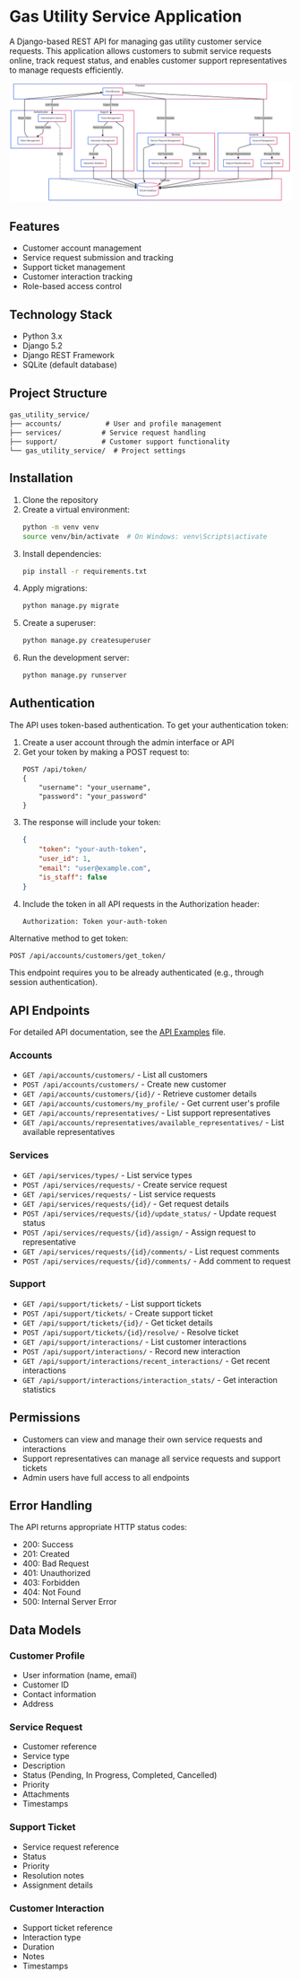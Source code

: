 # Gas Utility Service Application

A Django-based REST API for managing gas utility customer service requests. This application allows customers to submit service requests online, track request status, and enables customer support representatives to manage requests efficiently.

![Flow of the Backend Application](./assets/flowchart.png)

## Features

- Customer account management
- Service request submission and tracking
- Support ticket management
- Customer interaction tracking
- Role-based access control

## Technology Stack

- Python 3.x
- Django 5.2
- Django REST Framework
- SQLite (default database)

## Project Structure

```
gas_utility_service/
├── accounts/           # User and profile management
├── services/          # Service request handling
├── support/           # Customer support functionality
└── gas_utility_service/  # Project settings
```

## Installation

1. Clone the repository
2. Create a virtual environment:
   ```bash
   python -m venv venv
   source venv/bin/activate  # On Windows: venv\Scripts\activate
   ```
3. Install dependencies:
   ```bash
   pip install -r requirements.txt
   ```
4. Apply migrations:
   ```bash
   python manage.py migrate
   ```
5. Create a superuser:
   ```bash
   python manage.py createsuperuser
   ```
6. Run the development server:
   ```bash
   python manage.py runserver
   ```

## Authentication

The API uses token-based authentication. To get your authentication token:

1. Create a user account through the admin interface or API
2. Get your token by making a POST request to:
   ```
   POST /api/token/
   {
       "username": "your_username",
       "password": "your_password"
   }
   ```
3. The response will include your token:
   ```json
   {
       "token": "your-auth-token",
       "user_id": 1,
       "email": "user@example.com",
       "is_staff": false
   }
   ```
4. Include the token in all API requests in the Authorization header:
   ```
   Authorization: Token your-auth-token
   ```

Alternative method to get token:
```
POST /api/accounts/customers/get_token/
```
This endpoint requires you to be already authenticated (e.g., through session authentication).

## API Endpoints

For detailed API documentation, see the [API Examples](docs/API_EXAMPLES.md) file.

### Accounts

- `GET /api/accounts/customers/` - List all customers
- `POST /api/accounts/customers/` - Create new customer
- `GET /api/accounts/customers/{id}/` - Retrieve customer details
- `GET /api/accounts/customers/my_profile/` - Get current user's profile
- `GET /api/accounts/representatives/` - List support representatives
- `GET /api/accounts/representatives/available_representatives/` - List available representatives

### Services

- `GET /api/services/types/` - List service types
- `POST /api/services/requests/` - Create service request
- `GET /api/services/requests/` - List service requests
- `GET /api/services/requests/{id}/` - Get request details
- `POST /api/services/requests/{id}/update_status/` - Update request status
- `POST /api/services/requests/{id}/assign/` - Assign request to representative
- `GET /api/services/requests/{id}/comments/` - List request comments
- `POST /api/services/requests/{id}/comments/` - Add comment to request

### Support

- `GET /api/support/tickets/` - List support tickets
- `POST /api/support/tickets/` - Create support ticket
- `GET /api/support/tickets/{id}/` - Get ticket details
- `POST /api/support/tickets/{id}/resolve/` - Resolve ticket
- `GET /api/support/interactions/` - List customer interactions
- `POST /api/support/interactions/` - Record new interaction
- `GET /api/support/interactions/recent_interactions/` - Get recent interactions
- `GET /api/support/interactions/interaction_stats/` - Get interaction statistics



## Permissions

- Customers can view and manage their own service requests and interactions
- Support representatives can manage all service requests and support tickets
- Admin users have full access to all endpoints

## Error Handling

The API returns appropriate HTTP status codes:
- 200: Success
- 201: Created
- 400: Bad Request
- 401: Unauthorized
- 403: Forbidden
- 404: Not Found
- 500: Internal Server Error

## Data Models

### Customer Profile
- User information (name, email)
- Customer ID
- Contact information
- Address

### Service Request
- Customer reference
- Service type
- Description
- Status (Pending, In Progress, Completed, Cancelled)
- Priority
- Attachments
- Timestamps

### Support Ticket
- Service request reference
- Status
- Priority
- Resolution notes
- Assignment details

### Customer Interaction
- Support ticket reference
- Interaction type
- Duration
- Notes
- Timestamps
